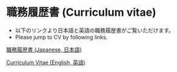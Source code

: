 # 職務履歴書 (Curriculum vitae)

 - 以下のリンクより日本語と英語の職務履歴書がご覧いただけます。
 - Please jump to CV by following links.


[職務履歴書 (Japanese, 日本語)](JA.md)

[Curriculum Vitae (English, 英語)](EN.md)
